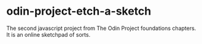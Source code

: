 # odin-project-etch-a-sketch
The second javascript project from The Odin Project foundations chapters. It is an online sketchpad of sorts.
